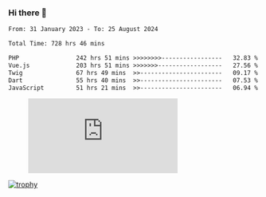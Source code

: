 ### Hi there 👋
<!--START_SECTION:waka-->

```txt
From: 31 January 2023 - To: 25 August 2024

Total Time: 728 hrs 46 mins

PHP                242 hrs 51 mins >>>>>>>>-----------------   32.83 %
Vue.js             203 hrs 51 mins >>>>>>>------------------   27.56 %
Twig               67 hrs 49 mins  >>-----------------------   09.17 %
Dart               55 hrs 40 mins  >>-----------------------   07.53 %
JavaScript         51 hrs 21 mins  >>-----------------------   06.94 %
```

<!--END_SECTION:waka-->
<!-- 
- 🔭 I’m currently working on ...
- 🌱 I’m currently learning ...
- 👯 I’m looking to collaborate on ...
- 🤔 I’m looking for help with ...
- 💬 Ask me about ...
- 📫 How to reach me: ...
- 😄 Pronouns: ...
- ⚡ Fun fact: ... -->


<figure><embed src="https://wakatime.com/share/@jakihanif/43c5af78-a69f-4ced-8cfc-b0822aa9be8f.svg"></embed></figure>

[![trophy](https://github-profile-trophy.vercel.app/?username=jakihanif23&rank=-A,-A)](https://github.com/jakihanif23)
